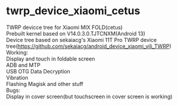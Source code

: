 # twrp_device_xiaomi_cetus
TWRP devicce tree for Xiaomi MIX FOLD(cetus)  
Prebuilt kernel based on V14.0.3.0.TJTCNXM(Android 13)  
Device tree based on sekaiacg's Xiaomi 11T Pro TWRP device tree(https://github.com/sekaiacg/android_device_xiaomi_vili_TWRP)  
Working:  
Display and touch in foldable screen  
ADB and MTP  
USB OTG
Data Decryption  
Vibration  
Flashing Magisk and other stuff  
Bugs:  
Display in cover screen(but touchscreen in cover screen is working)  

